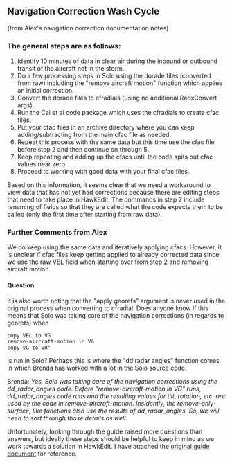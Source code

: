 ## Navigation Correction Wash Cycle
(from Alex's navigation correction documentation notes)

### The general steps are as follows:
1. Identify 10 minutes of data in clear air during the inbound or outbound transit of the aircraft not in the storm.
2. Do a few processing steps in Solo using the dorade files (converted from raw) including the "remove aircraft motion" function which applies an initial correction.
3. Convert the dorade files to cfradials (using no additional RadxConvert args).
4. Run the Cai et al code package which uses the cfradials to create cfac files.
5. Put your cfac files in an archive directory where you can keep adding/subtracting from the main cfac file as needed.
6. Repeat this process with the same data but this time use the cfac file before step 2 and then continue on through 5.
7. Keep repeating and adding up the cfacs until the code spits out cfac values near zero.
8. Proceed to working with good data with your final cfac files.

Based on this information, it seems clear that we need a workaround to view data that has not yet had corrections because there are editing steps 
that need to take place in HawkEdit. The commands in step 2 include renaming of fields so that they are called what the code expects them to be called 
(only the first time after starting from raw data). 

### Further Comments from Alex
We do keep using the same data and iteratively applying cfacs. 
However, it is unclear if cfac files keep getting applied to already corrected data since we use the raw VEL field when starting over 
from step 2 and removing aircraft motion. 

#### Question
It is also worth noting that the "apply georefs" argument is never used in the original process when converting to cfradial.
Does anyone know if this means that Solo was taking care of the navigation corrections (in regards to georefs) when
``` 
copy VEL to VG 
remove-aircraft-motion in VG 
copy VG to VR" 
```
is run in Solo? 
Perhaps this is where the "dd radar angles" function comes in which Brenda has worked with a lot in the Solo source code. 

Brenda: 
*Yes, Solo was taking care of the navigation corrections using the dd_radar_angles code.  Before "remove-aircraft-motion in VG" runs, dd_radar_angles code runs and the resulting values for tilt, rotation, etc. are used by the code in remove-aircraft-motion.  Insidently, the remove-only-surface, like functions also use the results of dd_radar_angles.  So, we will need to sort through those details as well.*

Unfortunately, looking through the guide raised more questions than answers, 
but ideally these steps should be helpful to keep in mind as we work towards a solution in HawkEdit. 
I have attached the [original guide document](https://github.com/NCAR/lrose-HawkEdit/blob/main/navcorr_guide_doc.docx) for reference.

